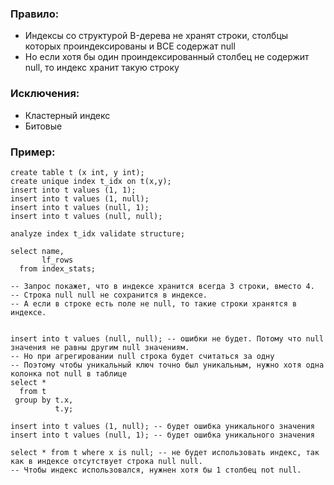 ### Правило:
  - Индексы со структурой B-дерева не хранят строки, столбцы которых проиндексированы и ВСЕ содержат null 
  - Но если хотя бы один проиндексированный столбец не содержит null, то индекс хранит такую строку
  
### Исключения:
  - Кластерный индекс
  - Битовые


### Пример:
````
create table t (x int, y int);
create unique index t_idx on t(x,y);
insert into t values (1, 1);
insert into t values (1, null);
insert into t values (null, 1);
insert into t values (null, null);

analyze index t_idx validate structure;

select name,
	   lf_rows
  from index_stats;

-- Запрос покажет, что в индексе хранится всегда 3 строки, вместо 4. 
-- Строка null null не сохранится в индексе.
-- А если в строке есть поле не null, то такие строки хранятся в индексе.


insert into t values (null, null); -- ошибки не будет. Потому что null значения не равны другим null значениям.
-- Но при агрегировании null строка будет считаться за одну
-- Поэтому чтобы уникальный ключ точно был уникальным, нужно хотя одна колонка not null в таблице
select *
  from t
 group by t.x, 
          t.y;
		  
insert into t values (1, null); -- будет ошибка уникального значения 
insert into t values (null, 1); -- будет ошибка уникального значения 

select * from t where x is null; -- не будет использовать индекс, так как в индексе отсутствует строка null null. 
-- Чтобы индекс использовался, нужнен хотя бы 1 столбец not null.
````